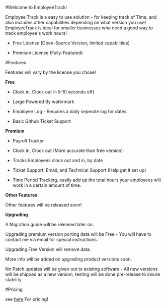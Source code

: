 #Welcome to EmployeeTrack!

Employee Track is a easy to use solution - for keeping track of Time, and also includes other capabilities depending on what version you use!
EmployeeTrack is ideal for smaller businesses who need a good way to track employee's work hours!

  - Free License (Open-Source Version, limited capabilities)
  
  - Premium License (Fully-Featured) 
  
#Features 

Features will vary by the license you chose!

**Free**

  - Clock in, Clock out (~5-10 seconds off)
  
  - Large Powered By watermark
  
  - Employee Log - Requires a daily seperate log for dates. 
  
  - Basic Github Ticket Support
  
  **Premium**
  
  - Payroll Tracker 
  
  - Clock in, Clock out (More accurate than free version)
  
  - Tracks Employees clock out and in, by date
  
  - Ticket Support, Email, and Technical Support (Help get it set up)
  
  - Time Period Tracking, easily add up the total hours your employees will work in a certain amount of time. 
  
**Other Features**

Other features will be released soon!
  
  **Upgrading**
  
  A Migration guide will be released later on. 
  
  Upgrading premium version porting data will be Free - You will have to contact me via email for special instructions. 
  
  Upgrading Free Version will remove data. 
  
  More info will be added on upgrading product versions soon. 
  
  No Patch updates will be given out to existing software - All new versions will be shipped as a new version, testing will be done pre-release to insure stability.
  
  
  
#Pricing

 see [here](https://github.com/jdc20181/EmployeeTrack/blob/master/usermanual/Pricing.md) For pricing!
  
  
  
 
